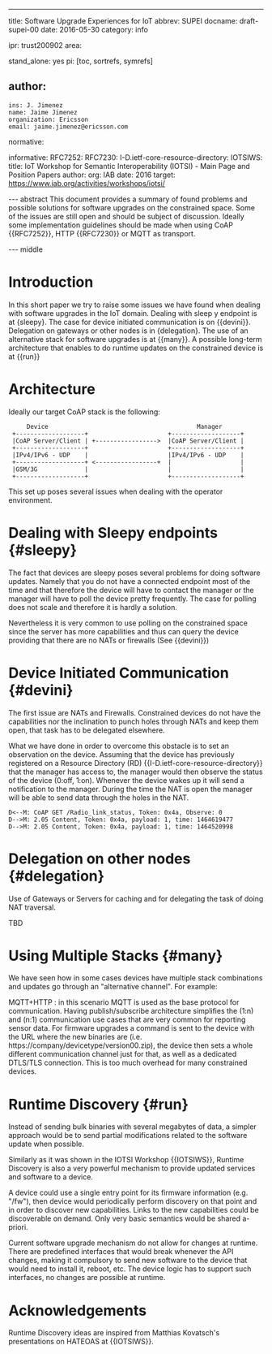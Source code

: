 ---
title: Software Upgrade Experiences for IoT
abbrev: SUPEI
docname: draft-supei-00
date: 2016-05-30
category: info

ipr: trust200902
area:

stand_alone: yes
pi: [toc, sortrefs, symrefs]

author:
 -
    ins: J. Jimenez
    name: Jaime Jimenez
    organization: Ericsson
    email: jaime.jimenez@ericsson.com

normative:

informative:
  RFC7252:
  RFC7230:
  I-D.ietf-core-resource-directory:
  IOTSIWS:
    title: IoT Workshop for Semantic Interoperability (IOTSI) - Main Page and Position Papers
    author: 
      org: IAB
    date: 2016
    target: https://www.iab.org/activities/workshops/iotsi/


--- abstract
This document provides a summary of found problems and possible solutions for software upgrades on the constrained space. Some of the issues are still open and should be subject of discussion. Ideally some implementation guidelines should be made when using CoAP {{RFC7252}}, HTTP {{RFC7230}} or MQTT as transport.

--- middle

Introduction
============

In this short paper we try to raise some issues we have found when dealing with software upgrades in the IoT domain. Dealing with sleep y endpoint is at {sleepy}. The case for device initiated communication is on {{devini}}. Delegation on gateways or other nodes is in {delegation}. The use of an alternative stack for software upgrades is at {{many}}. A possible long-term architecture that enables to do runtime updates on the constrained device is at {{run}} 

Architecture
============

Ideally our target CoAP stack is the following:


         Device                                         Manager
     +-------------------+                      +-------------------+
     |CoAP Server/Client | +----------------->  |CoAP Server/Client |
     +-------------------+                      +-------------------+
     |IPv4/IPv6 - UDP    |                      |IPv4/IPv6 - UDP    |
     +-------------------+ <-----------------+  |                   |
     |GSM/3G             |                      |                   |
     +-------------------+                      +-------------------+

This set up poses several issues when dealing with the operator environment.


Dealing with Sleepy endpoints {#sleepy}
=============================

The fact that devices are sleepy poses several problems for doing software updates. Namely that you do not have a connected endpoint most of the time and that therefore the device will have to contact the manager or the manager will have to poll the device pretty frequently. The case for polling does not scale and therefore it is hardly a solution. 

Nevertheless it is very common to use polling on the constrained space since the server has more capabilities and thus can query the device providing that there are no NATs or firewalls (See {{devini}})


Device Initiated Communication {#devini}
==============================

The first issue are NATs and Firewalls. Constrained devices do not have the capabilities nor the inclination to punch holes through NATs and keep them open, that task has to be delegated elsewhere. 

What we have done in order to overcome this obstacle is to set an observation on the device. Assuming that the device has previously registered on a Resource Directory (RD) {{I-D.ietf-core-resource-directory}} that the manager has access to, the manager would then observe the status of the device (0:off, 1:on). Whenever the device wakes up it will send a notification to the manager. During the time the NAT is open the manager will be able to send data through the holes in the NAT.

~~~~~~~~~~~
D<--M: CoAP GET /Radio_link_status, Token: 0x4a, Observe: 0  
D-->M: 2.05 Content, Token: 0x4a, payload: 1, time: 1464619477
D-->M: 2.05 Content, Token: 0x4a, payload: 1, time: 1464520998
~~~~~~~~~~~

Delegation on other nodes {#delegation}
=========================

Use of Gateways or Servers for caching and for delegating the task of doing NAT traversal.  

TBD

Using Multiple Stacks {#many}
=====================

We have seen how in some cases devices have multiple stack combinations and updates go through an "alternative channel". For example:

MQTT+HTTP
: in this scenario MQTT is used as the base protocol for communication. Having publish/subscribe architecture simplifies the (1:n) and (n:1) communication use cases that are very common for reporting sensor data. For firmware upgrades a command is sent to the device with the URL where the new binaries are (i.e. https://company/devicetype/version00.zip), the device then sets a whole different communication channel just for that, as well as a dedicated DTLS/TLS connection. This is too much overhead for many constrained devices. 


Runtime Discovery {#run}
=================

Instead of sending bulk binaries with several megabytes of data, a simpler approach would be to send partial modifications related to the software update when possible. 

Similarly as it was shown in the IOTSI Workshop {{IOTSIWS}}, Runtime Discovery is also a very powerful mechanism to provide updated services and software to a device.

A device could use a single entry point for its firmware information (e.g. "/fw"), then device would periodically perform discovery on that point and in order to discover new capabilities. Links to the new capabilities could be discoverable on demand. Only very basic semantics would be shared a-priori.

Current software upgrade mechanism do not allow for changes at runtime. There are predefined interfaces that would break whenever the API changes, making it compulsory to send new software to the device that would need to install it, reboot, etc. The device logic has to support such interfaces, no changes are possible at runtime. 


Acknowledgements
=================

Runtime Discovery ideas are inspired from Matthias Kovatsch's presentations on HATEOAS at {{IOTSIWS}}.


